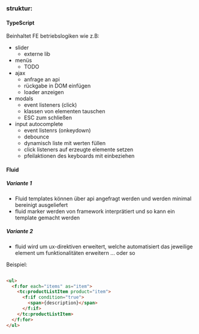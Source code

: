 ### struktur:


#### TypeScript
Beinhaltet FE betriebslogiken wie z.B:


- slider
    - externe lib
- menüs
    - TODO
- ajax
    - anfrage an api
    - rückgabe in DOM einfügen
    - loader anzeigen
- modals
    - event listeners (click)
    - klassen von elementen tauschen
    - ESC zum schließen
- input autocomplete
    - event listenrs (onkeydown)
    - debounce
    - dynamisch liste mit werten füllen
    - click listeners auf erzeugte elemente setzen
    - pfeilaktionen des keyboards mit einbeziehen
    
    
#### Fluid

##### Variante 1
- Fluid templates können über api angefragt werden und werden minimal bereinigt ausgeliefert
- fluid marker werden von framework interprätiert und so kann ein template gemacht werden

##### Variante 2
- fluid wird um ux-direktiven erweitert, welche automatisiert das jeweilige element um funktionalitäten erweitern ... oder so

Beispiel:

```html

<ul>
  <f:for each="items" as="item">
    <tc:productListItem product="item">
      <f:if condition="true">
        <span>{description}</span>
      </f:if>
    </tc:productListItem>
  </f:for>
</ul>

```


